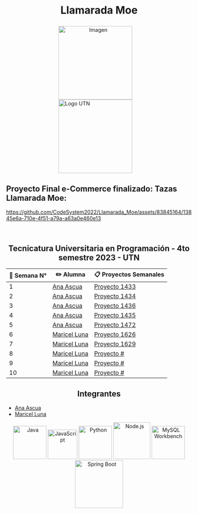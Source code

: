 <div align="center">
  <h1>Llamarada Moe</h1>
  <div align="left" style="display: inline-block;">
    <div align="center"> <!-- Este div centrará la imagen -->
      <img src="https://i.ibb.co/fHnmLGn/descarga-removebg-preview.png" alt="Imagen" width="200" style="max-height: 200px; vertical-align: middle; margin-right: 20px; margin-top: 0.2cm; vertical-align: text-bottom;">
    </div>
    <a href="https://www.frsr.utn.edu.ar/" style="display: inline-block; vertical-align: middle;">
      <img src="https://utn.edu.ar/images/logo-utn.png" alt="Logo UTN" width="200">
    </a>
  </div>
</div>

## Proyecto Final e-Commerce finalizado: Tazas Llamarada Moe:

https://github.com/CodeSystem2022/Llamarada_Moe/assets/83845164/13845e6a-710e-4f51-a79a-a63a0e460e13

<br>


<div align="center">
  <h2><b>Tecnicatura Universitaria en Programación -   4to semestre 2023 - UTN</b></h2>
</div>

| 📆 Semana N° |✏️ Alumna                              | 📋 Proyectos Semanales                                    |
|--------|--------------------------------------|-----------------------------------------------------------------------|
| 1      | [Ana Ascua](https://github.com/aniascua) | [Proyecto 1433](https://github.com/orgs/CodeSystem2022/projects/1433) |
| 2      | [Ana Ascua](https://github.com/aniascua) | [Proyecto 1434](https://github.com/orgs/CodeSystem2022/projects/1434) |
| 3      | [Ana Ascua](https://github.com/aniascua) | [Proyecto 1436](https://github.com/orgs/CodeSystem2022/projects/1436) |
| 4      | [Ana Ascua](https://github.com/aniascua) | [Proyecto 1435](https://github.com/orgs/CodeSystem2022/projects/1435) |
| 5      | [Ana Ascua](https://github.com/aniascua) | [Proyecto 1472](https://github.com/orgs/CodeSystem2022/projects/1472) |
| 6      | [Maricel Luna](https://github.com/Macelluna) | [Proyecto 1626](https://github.com/orgs/CodeSystem2022/projects/1626)       |
| 7      | [Maricel Luna](https://github.com/Macelluna) | [Proyecto 1629](https://github.com/orgs/CodeSystem2022/projects/1629)       |
| 8      | [Maricel Luna](https://github.com/Macelluna) | [Proyecto #](https://github.com/orgs/CodeSystem2022/projects/#)       |
| 9      | [Maricel Luna](https://github.com/Macelluna) | [Proyecto #](https://github.com/orgs/CodeSystem2022/projects/#)       |
| 10     | [Maricel Luna](https://github.com/Macelluna) | [Proyecto #](https://github.com/orgs/CodeSystem2022/projects/#)       |


<div align="center">
  <h2><b>Integrantes</b></h2>
</div>

- [Ana Ascua](https://github.com/aniascua)
- [Maricel Luna](https://github.com/Macelluna)

<div align="center">
  <a href="https://www.java.com/"><img src="https://cdn.icon-icons.com/icons2/2415/PNG/512/java_original_wordmark_logo_icon_146459.png" alt="Java" width="90" height="90"></a>
  <a href="https://www.javascript.com/"><img src="https://upload.wikimedia.org/wikipedia/commons/thumb/9/99/Unofficial_JavaScript_logo_2.svg/480px-Unofficial_JavaScript_logo_2.svg.png" alt="JavaScript" width="80" height="80"></a>
  <a href="https://www.python.org"><img src="https://miro.medium.com/v2/resize:fit:378/1*y6zvdl68fA-5nd9v-StFMg.png" alt="Python" width="90" height="90"></a>
  <a href="https://nodejs.org/"><img src="https://vistaran-tech.s3.ap-south-1.amazonaws.com/wp-content/uploads/2022/05/13104926/nodejs-logo.png" alt="Node.js" width="100" height="100"></a>
  <a href="https://www.mysql.com/products/workbench/"><img src="https://www.freepnglogos.com/uploads/logo-mysql-png/logo-mysql-mysql-logo-png-images-are-download-crazypng-21.png" alt="MySQL Workbench" width="90" height="90"></a>
<a href="https://spring.io/projects/spring-boot" style="margin-top: 40%;">
    <img src="https://upload.wikimedia.org/wikipedia/commons/4/44/Spring_Framework_Logo_2018.svg" alt="Spring Boot" width="130" height="130">
  </a>
</div>
